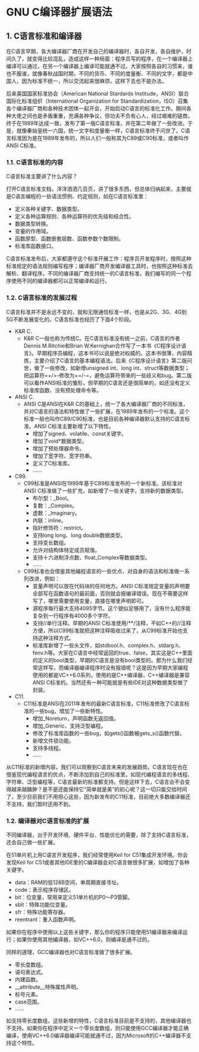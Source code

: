 # GNU C编译器扩展语法

## 1. C语言标准和编译器
在C语言早期，各大编译器厂商在开发自己的编译器时，各自开发，各自维护，时间久了，就变得比较混乱，造成这样一种局面：程序员写的程序，在一个编译器上编译可以通过，在另一个编译器上编译可能就通不过。大家按照各自的习惯来，谁也不服谁，就像春秋战国时期，不同的货币、不同的度量衡、不同的文字，都是中国人，因为标准不统一，所以交流起来很麻烦，这样下去也不是办法。

后来美国国家标准协会（American National Stardards Institude，ANSI）联合国际化标准组织（International Organization for Standardization，ISO）召集各个编译器厂商和各种技术团体一起开会，开始启动C语言的标准化工作。期间各种大佬之间也是矛盾重重，充满各种争议，但功夫不负有心人，经过艰难的磋商，终于在1989年达成一致，发布了第一版C语言标准，并在第二年做了一些改进。于是，就像秦始皇统一六国，统一文字和度量衡一样，C语言标准终于问世了。C语言标准因为是在1989年发布的，所以人们一般称其为C89或C90标准，或者叫作ANSI C标准。

### 1.1. C语言标准的内容
C语言标准主要讲了什么内容？

打开C语言标准文档，洋洋洒洒几百页，讲了很多东西，但总体归纳起来，主要就是C语言编程的一些语法惯例、约定规则，如在C语言标准里：
- 定义各种关键字、数据类型。
- 定义各种运算规则、各种运算符的优先级和结合性。
- 数据类型转换。
- 变量的作用域。
- 函数原型、函数嵌套层数、函数参数个数限制。
- 标准库函数接口。

C语言标准发布后，大家都遵守这个标准开展工作：程序员开发程序时，按照这种标准规定的语法规则编写程序；编译器厂商开发编译器工具时，也按照这种标准去解析、翻译程序。不同的编译器厂商支持统一的C语言标准，我们编写的同一个程序使用不同的编译器都可以正常编译和运行。

### 1.2. C语言标准的发展过程
C语言标准并不是永远不变的，就和无限通信标准一样，也是从2G、3G、4G到5G不断发展变化的。C语言标准也经历了下面4个阶段。
- K&R C.
    - K&R C一般也称为传统C。在C语言标准没有统一之前，C语言的作者Dennis M.Ritchie和Brian W.Kernighan合作写了一本书《C程序设计语言》。早期程序员编程，这本书可以说是绝对权威的。这本书很薄，内容精炼，主要介绍了C语言的基本编程语法。后来《C程序设计语言》第二版问世，做了一些修改，如新增unsigned int、long int、struct等数据类型；把运算符=+/=-修改为+=/-=，避免运算符带来的一些歧义和bug。第二版可以看作ANSI标准的雏形，但早期的C语言还是很简单的，如还没有定义标准库函数、没有预处理命令等。
- ANSI C.
    - ANSI C是ANSI在K&R C的基础上，统一了各大编译器厂商的不同标准，并对C语言的语法和特性做了一些扩展，在1989年发布的一个标准。这个标准一般也叫作C89/C90标准，也是目前各种编译器默认支持的C语言标准。ANSI C标准主要新增了以下特性。
        - 增加了signed、volatile、const关键字。
        - 增加了void*数据类型。
        - 增加了预处理器命令。
        - 增加了宽字符、宽字符串。
        - 定义了C标准库。
        - ……
- C99.
    - C99标准是ANSI在1999年基于C89标准发布的一个新标准。该标准对ANSI C标准做了一些扩充，如新增了一些关键字，支持新的数据类型。
        - 布尔型：_Bool。
        - 复数：_Complex。
        - 虚数：_Imaginary。
        - 内联：inline。
        - 指针修饰符：restrict。
        - 支持long long、long double数据类型。
        - 支持变长数组。
        - 允许对结构体特定成员赋值。
        - 支持十六进制浮点数、float_Complex等数据类型。
        - ……
    - C99标准也会借鉴其他编程语言的一些优点，对自身的语法和标准做一系列改进，例如：
        - 变量声明可以放在代码块的任何地方。ANSI C标准规定变量的声明要全部写在函数语句的最前面，否则就会报编译错误。现在不需要这样写了，哪里需要使用变量，直接在哪里声明即可。
        - 源程序每行最大支持4095字节。这个貌似足够用了，没有什么程序能复杂到一行程序有4000多个字符。
        - 支持//单行注释。早期的ANSI C标准使用/**/注释，不如C++的//注释方便，所以C99标准就把这种注释吸收过来了，从C99标准开始也支持这种注释方式。
        - 标准库新增了一些头文件，如stdbool.h、complex.h、stdarg.h、fenv.h等。大家在C语言中经常返回的true、false，其实这是C++里面的定义的bool类型，早期的C语言是没有bool类型的。那为什么我们经常这样写，而编译器编译程序时没有报错呢？这是因为早期大家编程使用的都是VC++6.0系列，使用的是C++编译器，C++编译器是兼容ANSI C标准的。当然还有一种可能就是有些IDE对这种数据类型做了封装。
- C11.
    - C11标准是ANSI在2011年发布的最新C语言标准，C11标准修改了C语言标准的一些bug，增加了一些新特性。
        - 增加_Noreturn，声明函数无返回值。
        - 增加_Generic，支持泛型编程。
        - 修改了标准库函数的一些bug，如gets()函数被gets_s()函数代替。
        - 新增文件锁功能。
        - 支持多线程。
        - ……

从C11标准的新增内容，我们可以观察到C语言未来的发展趋势。C语言现在也在借鉴现代编程语言的优点，不断添加到自己的标准里。如现代编程语言的多线程、字符串、泛型编程等，C语言最新的标准都支持。但是这样下去，C语言会不会变得越来越臃肿？是不是还能保持它“简单就是美”的初心呢？这一切只能交给时间了，至少目前我们不用担心这些，因为新发布的C11标准，目前绝大多数编译器还不支持，我们暂时还用不到。

### 1.2. 编译器对C语言标准的扩展
不同编译器，出于开发环境、硬件平台、性能优化的需要，除了支持C语言标准，还会自己做一些扩展。

在51单片机上用C语言开发程序，我们经常使用Keil for C51集成开发环境。你会发现Keil for C51或者其他IDE里的C编译器会对C语言做很多扩展，如增加了各种关键字。
- data：RAM的低128B空间，单周期直接寻址。
- code：表示程序存储区。
- bit：位变量，常用来定义51单片机的P0～P3管脚。
- sbit：特殊功能位变量。
- sfr：特殊功能寄存器。
- reentrant：重入函数声明。

如果你在程序中使用以上这些关键字，那么你的程序只能使用51编译器来编译运行；如果你使用其他编译器，如VC++6.0，则编译是通不过的。

同样的道理，GCC编译器也对C语言标准做了很多扩展。
- 零长度数组。
- 语句表达式。
- 内建函数。
- __attribute__特殊属性声明。
- 标号元素。
- case范围。
- ……

如支持零长度数组，这些新增的特性，C语言标准目前是不支持的，其他编译器也不支持。如果你在程序中定义一个零长度数组，则只能使用GCC编译器才能正确编译，使用VC++6.0编译器编译可能就通不过，因为Microsoft的C++编译器不支持这个特性。


